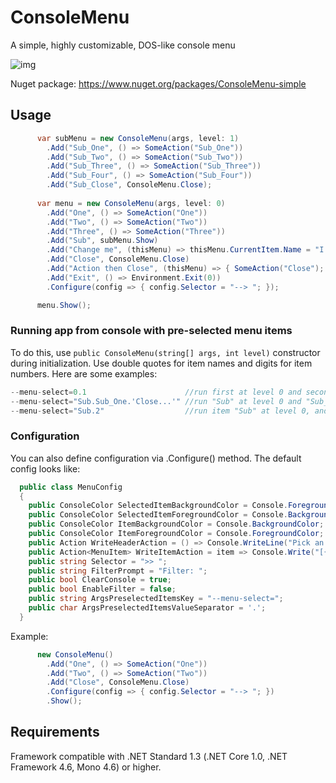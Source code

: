 # ConsoleMenu
A simple, highly customizable, DOS-like console menu

![img](https://raw.githubusercontent.com/lechu445/ConsoleMenu/master/preview.gif)

Nuget package: https://www.nuget.org/packages/ConsoleMenu-simple

## Usage
```csharp
      var subMenu = new ConsoleMenu(args, level: 1)
        .Add("Sub_One", () => SomeAction("Sub_One"))
        .Add("Sub_Two", () => SomeAction("Sub_Two"))
        .Add("Sub_Three", () => SomeAction("Sub_Three"))
        .Add("Sub_Four", () => SomeAction("Sub_Four"))
        .Add("Sub_Close", ConsoleMenu.Close);
        
      var menu = new ConsoleMenu(args, level: 0)
        .Add("One", () => SomeAction("One"))
        .Add("Two", () => SomeAction("Two"))
        .Add("Three", () => SomeAction("Three"))
        .Add("Sub", subMenu.Show)
        .Add("Change me", (thisMenu) => thisMenu.CurrentItem.Name = "I am changed!")
        .Add("Close", ConsoleMenu.Close)
        .Add("Action then Close", (thisMenu) => { SomeAction("Close"); thisMenu.CloseMenu(); })
        .Add("Exit", () => Environment.Exit(0))
        .Configure(config => { config.Selector = "--> "; });

      menu.Show();
```

### Running app from console with pre-selected menu items 
To do this, use `public ConsoleMenu(string[] args, int level)` constructor during initialization.
Use double quotes for item names and digits for item numbers. Here are some examples:
```csharp
--menu-select=0.1                      //run first at level 0 and second at level 1
--menu-select="Sub.Sub_One.'Close...'" //run "Sub" at level 0 and "Sub_One" at level 1, and "Close..." at level 2
--menu-select="Sub.2"                  //run item "Sub" at level 0, and then run third item at level 1
```

### Configuration
You can also define configuration via .Configure() method. The default config looks like:
```csharp
  public class MenuConfig
  {
    public ConsoleColor SelectedItemBackgroundColor = Console.ForegroundColor;
    public ConsoleColor SelectedItemForegroundColor = Console.BackgroundColor;
    public ConsoleColor ItemBackgroundColor = Console.BackgroundColor;
    public ConsoleColor ItemForegroundColor = Console.ForegroundColor;
    public Action WriteHeaderAction = () => Console.WriteLine("Pick an option:");
    public Action<MenuItem> WriteItemAction = item => Console.Write("[{0}] {1}", item.Index, item.Name);
    public string Selector = ">> ";
    public string FilterPrompt = "Filter: ";
    public bool ClearConsole = true;
    public bool EnableFilter = false;
    public string ArgsPreselectedItemsKey = "--menu-select=";
    public char ArgsPreselectedItemsValueSeparator = '.';
  }
```
Example:
```csharp
      new ConsoleMenu()
        .Add("One", () => SomeAction("One"))
        .Add("Two", () => SomeAction("Two"))
        .Add("Close", ConsoleMenu.Close)
        .Configure(config => { config.Selector = "--> "; })
        .Show();
```
## Requirements
Framework compatible with .NET Standard 1.3 (.NET Core 1.0, .NET Framework 4.6, Mono 4.6) or higher.
